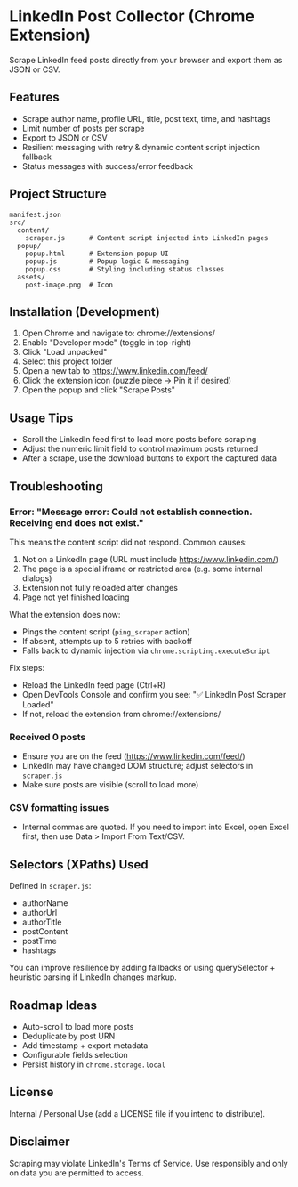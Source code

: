 # LinkedIn Post Collector (Chrome Extension)

Scrape LinkedIn feed posts directly from your browser and export them as JSON or CSV.

## Features
- Scrape author name, profile URL, title, post text, time, and hashtags
- Limit number of posts per scrape
- Export to JSON or CSV
- Resilient messaging with retry & dynamic content script injection fallback
- Status messages with success/error feedback

## Project Structure
```
manifest.json
src/
  content/
    scraper.js      # Content script injected into LinkedIn pages
  popup/
    popup.html      # Extension popup UI
    popup.js        # Popup logic & messaging
    popup.css       # Styling including status classes
  assets/
    post-image.png  # Icon
```

## Installation (Development)
1. Open Chrome and navigate to: chrome://extensions/
2. Enable "Developer mode" (toggle in top-right)
3. Click "Load unpacked"
4. Select this project folder
5. Open a new tab to https://www.linkedin.com/feed/
6. Click the extension icon (puzzle piece -> Pin it if desired)
7. Open the popup and click "Scrape Posts"

## Usage Tips
- Scroll the LinkedIn feed first to load more posts before scraping
- Adjust the numeric limit field to control maximum posts returned
- After a scrape, use the download buttons to export the captured data

## Troubleshooting
### Error: "Message error: Could not establish connection. Receiving end does not exist."
This means the content script did not respond.
Common causes:
1. Not on a LinkedIn page (URL must include https://www.linkedin.com/)
2. The page is a special iframe or restricted area (e.g. some internal dialogs)
3. Extension not fully reloaded after changes
4. Page not yet finished loading

What the extension does now:
- Pings the content script (`ping_scraper` action)
- If absent, attempts up to 5 retries with backoff
- Falls back to dynamic injection via `chrome.scripting.executeScript`

Fix steps:
- Reload the LinkedIn feed page (Ctrl+R)
- Open DevTools Console and confirm you see: "✅ LinkedIn Post Scraper Loaded"
- If not, reload the extension from chrome://extensions/

### Received 0 posts
- Ensure you are on the feed (https://www.linkedin.com/feed/)
- LinkedIn may have changed DOM structure; adjust selectors in `scraper.js`
- Make sure posts are visible (scroll to load more)

### CSV formatting issues
- Internal commas are quoted. If you need to import into Excel, open Excel first, then use Data > Import From Text/CSV.

## Selectors (XPaths) Used
Defined in `scraper.js`:
- authorName
- authorUrl
- authorTitle
- postContent
- postTime
- hashtags

You can improve resilience by adding fallbacks or using querySelector + heuristic parsing if LinkedIn changes markup.

## Roadmap Ideas
- Auto-scroll to load more posts
- Deduplicate by post URN
- Add timestamp + export metadata
- Configurable fields selection
- Persist history in `chrome.storage.local`

## License
Internal / Personal Use (add a LICENSE file if you intend to distribute).

## Disclaimer
Scraping may violate LinkedIn's Terms of Service. Use responsibly and only on data you are permitted to access.
